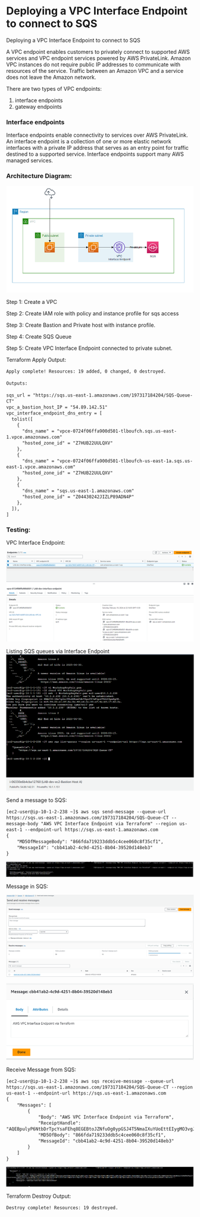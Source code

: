 # Deploying a VPC Interface Endpoint to connect to SQS
Deploying a VPC Interface Endpoint to connect to SQS

A VPC endpoint enables customers to privately connect to supported AWS services and VPC endpoint services powered by AWS PrivateLink. Amazon VPC instances do not require public IP addresses to communicate with resources of the service. Traffic between an Amazon VPC and a service does not leave the Amazon network.

There are two types of VPC endpoints:
1. interface endpoints
2. gateway endpoints

### Interface endpoints
Interface endpoints enable connectivity to services over AWS PrivateLink. An interface endpoint is a collection of one or more elastic network interfaces with a private IP address that serves as an entry point for traffic destined to a supported service. Interface endpoints support many AWS managed services. 

### Architecture Diagram:

![alt text](/images/diagram.png)

Step 1: Create a VPC

Step 2: Create IAM role with policy and instance profile for sqs access

Step 3: Create Bastion and Private host with instance profile.

Step 4: Create SQS Queue

Step 5: Create VPC Interface Endpoint connected to private subnet.

Terraform Apply Output:
```
Apply complete! Resources: 19 added, 0 changed, 0 destroyed.

Outputs:

sqs_url = "https://sqs.us-east-1.amazonaws.com/197317184204/SQS-Queue-CT"
vpc_a_bastion_host_IP = "54.89.142.51"
vpc_interface_endpoint_dns_entry = [
  tolist([
    {
      "dns_name" = "vpce-0724f06ffa900d501-tlboufch.sqs.us-east-1.vpce.amazonaws.com"
      "hosted_zone_id" = "Z7HUB22UULQXV"
    },
    {
      "dns_name" = "vpce-0724f06ffa900d501-tlboufch-us-east-1a.sqs.us-east-1.vpce.amazonaws.com"
      "hosted_zone_id" = "Z7HUB22UULQXV"
    },
    {
      "dns_name" = "sqs.us-east-1.amazonaws.com"
      "hosted_zone_id" = "Z04430242JIZLP89ADN4P"
    },
  ]),
]
```

### Testing:
VPC Interface Endpoint:

![alt text](/images/interface_endpoint.png)

Listing SQS queues via Interface Endpoint
![alt text](/images/listsqs.png)

Send a message to SQS:
```
[ec2-user@ip-10-1-2-238 ~]$ aws sqs send-message --queue-url https://sqs.us-east-1.amazonaws.com/197317184204/SQS-Queue-CT --message-body "AWS VPC Interface Endpoint via Terraform" --region us-east-1 --endpoint-url https://sqs.us-east-1.amazonaws.com
{
    "MD5OfMessageBody": "866fda719233ddb5c4cee060c8f35cf1", 
    "MessageId": "cbb41ab2-4c9d-4251-8b04-39520d148eb3"
}
```
![alt text](/images/sendmsg.png)

Message in SQS:

![alt text](/images/sqs1.png)

![alt text](/images/sqs2.png)

Receive Message from SQS:
```
[ec2-user@ip-10-1-2-238 ~]$ aws sqs receive-message --queue-url https://sqs.us-east-1.amazonaws.com/197317184204/SQS-Queue-CT --region us-east-1 --endpoint-url https://sqs.us-east-1.amazonaws.com
{
    "Messages": [
        {
            "Body": "AWS VPC Interface Endpoint via Terraform", 
            "ReceiptHandle": "AQEBpulyP6NtbDrTpcYsaFEhq8EGEBtoJZNfuOg0ypGSJ4T5NmaIXuYUoEttEIygMO3vgJne/5bnXLbjU7XkGxwz68dv4sh9HIsX30JRyjaS9mjFpnyqR3vs4XdS9jo6mahmQMdk2td3ei8Wzf/NL1Y/lwYCBkfzGEutMAWH3Zddf093c1cWndMhLQiCJQ0MdTWrRVgCy7vL2VZZcYseOHnSYxMdYCP5TQlJFjYRbJWA5NW+PhPGDH7CEHgIMrUgTHqYrTGaUyF96J2lREJCxY828Wgzv+QB+o/fAgZhQl7J84DeInSwvi01LBmC/3ns/I5XN/opKxB6owWQxXdY7RAu3gJ7dyCO/MgKPcBVj1tsVIvf4uAq/ki31PbLwiA9oyN0YWGtjGubwsf/J7MNCTBB7A==", 
            "MD5OfBody": "866fda719233ddb5c4cee060c8f35cf1", 
            "MessageId": "cbb41ab2-4c9d-4251-8b04-39520d148eb3"
        }
    ]
}
```
![alt text](/images/recvmsg.png)


Terraform Destroy Output:
```
Destroy complete! Resources: 19 destroyed.
```